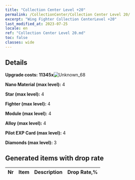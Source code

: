 ```yaml
---
title: "Collection Center Level +20"
permalink: /CollectionCenter/Collection Center Level 20/
excerpt: "Wing Fighter Collection CenterLevel +20"
last_modified_at: 2023-07-25
locale: en
ref: "Collection Center Level 20.md"
toc: false
classes: wide
---
```



## Details

 **Upgrade costs:** **11345x**![Unknown_68](/images/item/bh_img25_p.png)

 **Nano Material (max level):** 4

 **Star (max level):** 4

 **Fighter (max level):** 4

 **Module (max level):** 4

 **Alloy (max level):** 4

 **Pilot EXP Card (max level):** 4

 **Diamonds (max level):** 3

## Generated items with drop rate

  |  Nr |     Item   |    Description   |  Drop Rate,% |
  |:----|:----------:|:-----------------|:-------------|

